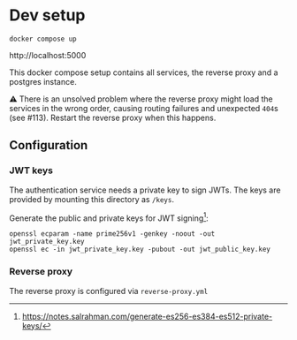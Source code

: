 # Dev setup

```shell
docker compose up
```

http://localhost:5000

This docker compose setup contains all services, the reverse proxy and a postgres instance.

⚠️ There is an unsolved problem where the reverse proxy might load the services in the wrong order, causing routing failures and unexpected `404`s (see #113).
Restart the reverse proxy when this happens.

## Configuration

### JWT keys

The authentication service needs a private key to sign JWTs.
The keys are provided by mounting this directory as `/keys`.

Generate the public and private keys for JWT signing[^1]:
```shell
openssl ecparam -name prime256v1 -genkey -noout -out jwt_private_key.key
openssl ec -in jwt_private_key.key -pubout -out jwt_public_key.key
```

### Reverse proxy

The reverse proxy is configured via `reverse-proxy.yml`

[^1]: https://notes.salrahman.com/generate-es256-es384-es512-private-keys/